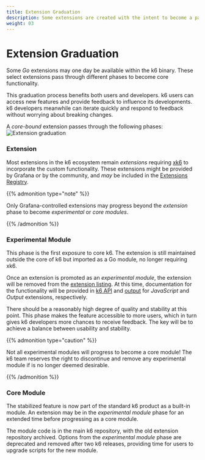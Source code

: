 ```yaml
---
title: Extension Graduation
description: Some extensions are created with the intent to become a part of core of k6.
weight: 03
---
```


# Extension Graduation

Some _Go_ extensions may one day be available within the k6 binary.
These select extensions pass through different phases to become core functionality.

This graduation process benefits both users and developers.
k6 users can access new features and provide feedback to influence its developments.
k6 developers meanwhile can iterate quickly and respond to feedback without worrying about breaking changes.

A _core-bound_ extension passes through the following phases:
![Extension graduation](/media/docs/k6-oss/extension-graduation.png)

### Extension

Most extensions in the k6 ecosystem remain _extensions_ requiring [xk6](https://github.com/grafana/xk6) to incorporate the custom functionality.
These extensions might be provided by Grafana or by the community, and _may_ be included in the [Extensions Registry](https://grafana.com/docs/k6/<K6_VERSION>/extensions/explore).

{{% admonition type="note" %}}

Only Grafana-controlled extensions may progress beyond the _extension_ phase to become _experimental_ or _core modules_.

{{% /admonition %}}

### Experimental Module

This phase is the first exposure to core k6.
The extension is still maintained outside the core of k6 but imported as a Go module, no longer requiring xk6.

Once an extension is promoted as an _experimental module_, the extension will be removed from the [extension listing](https://grafana.com/docs/k6/<K6_VERSION>/extensions/explore).
At this time, documentation for the functionality will be provided in [k6 API](https://grafana.com/docs/k6/<K6_VERSION>/javascript-api/k6-experimental) and [output](https://grafana.com/docs/k6/<K6_VERSION>/results-output/real-time) for _JavaScript_ and _Output_ extensions, respectively.

There should be a reasonably high degree of quality and stability at this point.
This phase makes the feature accessible to more users, which in turn gives k6 developers more chances to receive feedback.
The key will be to achieve a balance between usability and stability.

{{% admonition type="caution" %}}

Not all experimental modules will progress to become a core module!
The k6 team reserves the right to discontinue and remove any experimental module if is no longer deemed desirable.

{{% /admonition %}}

### Core Module

The stabilized feature is now part of the standard k6 product as a built-in module.
An extension may be in the _experimental module_ phase for an extended time before progressing as a core module.

The module code is in the main k6 repository, with the old extension repository archived.
Options from the _experimental module_ phase are deprecated and removed after two k6 releases,
providing time for users to upgrade scripts for the new module.
